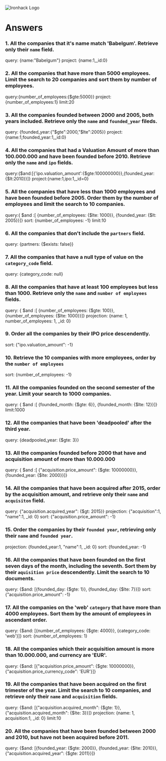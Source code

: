 ![Ironhack Logo](https://i.imgur.com/1QgrNNw.png)

# Answers

### 1. All the companies that it's name match 'Babelgum'. Retrieve only their `name` field.

<!-- Your Code Goes Here -->
query: {name:"Babelgum"}
project: {name:1,_id:0}

### 2. All the companies that have more than 5000 employees. Limit the search to 20 companies and sort them by **number of employees**.

<!-- Your Code Goes Here -->
query:{number_of_employees:{$gte:5000}}
project: {number_of_employees:1}
limit:20


### 3. All the companies founded between 2000 and 2005, both years included. Retrieve only the `name` and `founded_year` fileds.

<!-- Your Code Goes Here -->
query: {founded_year:{"$gte":2000,"$lte":2005}}
project: {name:1,founded_year:1,_id:0}



### 4. All the companies that had a Valuation Amount of more than 100.000.000 and have been founded before 2010. Retrieve only the `name` and `ipo` fields.

<!-- Your Code Goes Here -->
query:{$and:[{'ipo.valuation_amount':{$gte:100000000}},{founded_year:{$lt:2010}}]}
project:{name:1,ipo:1,_id=0}

### 5. All the companies that have less than 1000 employees and have been founded before 2005. Order them by the number of employees and limit the search to 10 companies.

<!-- Your Code Goes Here -->
query:{ $and :[ {number_of_employees: {$lte: 1000}}, {founded_year: {$lt: 2005}}]}
sort: {number_of_employees: -1}
limit:10

### 6. All the companies that don't include the `partners` field.

<!-- Your Code Goes Here -->
query: {partners: {$exists: false}}
### 7. All the companies that have a null type of value on the `category_code` field.

<!-- Your Code Goes Here -->
query: {category_code: null}

### 8. All the companies that have at least 100 employees but less than 1000. Retrieve only the `name` and `number of employees` fields.

<!-- Your Code Goes Here -->
query: { $and :[ {number_of_employees: {$gte: 100}}, {number_of_employees: {$lte: 1000}}]}
projection: {name: 1, number_of_employees: 1, _id: 0}

### 9. Order all the companies by their IPO price descendently.

<!-- Your Code Goes Here -->
sort: {"ipo.valuation_amount": -1}
### 10. Retrieve the 10 companies with more employees, order by the `number of employees`

<!-- Your Code Goes Here -->
sort: {number_of_employees: -1}
### 11. All the companies founded on the second semester of the year. Limit your search to 1000 companies.

<!-- Your Code Goes Here -->
query: { $and :[ {founded_month: {$gte: 6}}, {founded_month: {$lte: 12}}]}
limit:1000
### 12. All the companies that have been 'deadpooled' after the third year.

<!-- Your Code Goes Here -->
query: {deadpooled_year: {$gte: 3}}

### 13. All the companies founded before 2000 that have and acquisition amount of more than 10.000.000

<!-- Your Code Goes Here -->
query: { $and :[ {"acquisition.price_amount": {$gte: 10000000}}, {founded_year: {$lte: 2000}}]}
### 14. All the companies that have been acquired after 2015, order by the acquisition amount, and retrieve only their `name` and `acquisiton` field.

<!-- Your Code Goes Here -->
query: {"acquisition.acquired_year": {$gt: 2015}}
projection: {"acquisition":1, "name":1, _id: 0}
sort: {"acquisition.price_amount": -1}
### 15. Order the companies by their `founded year`, retrieving only their `name` and `founded year`.

<!-- Your Code Goes Here -->
projection: {founded_year:1, "name":1, _id: 0}
sort: {founded_year: -1}
### 16. All the companies that have been founded on the first seven days of the month, including the seventh. Sort them by their `aquisition price` descendently. Limit the search to 10 documents.

<!-- Your Code Goes Here -->
query: {$and: [{founded_day: {$gte: 1}}, {founded_day: {$lte: 7}}]}
sort: {"acquisition.price_amount": -1}
### 17. All the companies on the 'web' `category` that have more than 4000 employees. Sort them by the amount of employees in ascendant order.

<!-- Your Code Goes Here -->
query: {$and: [{number_of_employees: {$gte: 4000}}, {category_code: 'web'}]}
sort: {number_of_employees: 1}
### 18. All the companies which their acquisition amount is more than 10.000.000, and currency are 'EUR'.

<!-- Your Code Goes Here -->
query: {$and: [{"acquisition.price_amount": {$gte: 10000000}}, {"acquisition.price_currency_code": 'EUR'}]}
### 19. All the companies that have been acquired on the first trimester of the year. Limit the search to 10 companies, and retrieve only their `name` and `acquisition` fields.

<!-- Your Code Goes Here -->
query: {$and: [{"acquisition.acquired_month": {$gte: 1}}, {"acquisition.acquired_month": {$lte: 3}}]}
projection: {name: 1, acquisition:1, _id: 0}
limit:10
### 20. All the companies that have been founded between 2000 and 2010, but have not been acquired before 2011.

<!-- Your Code Goes Here -->
query: {$and: [{founded_year: {$gte: 2000}}, {founded_year: {$lte: 2010}},{"acquisition.acquired_year": {$gte: 2011}}]}